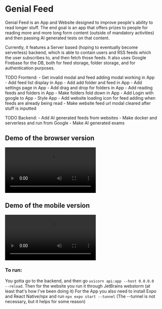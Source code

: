 # Genial Feed
Genial Feed is an App and Website designed to improve people's ability to read longer stuff. The end goal is an app that offers prizes to people for reading more and more long form content (outside of mandatory activities) and then passing AI generated tests on that content.

Currently, it features a Server based (hoping to eventually become serverless) backend, which is able to contain users and RSS feeds which the user subscribes to, and then fetch those feeds.
It also uses Google Firebase for the DB, both for feed storage, folder storage, and for authentication purposes.

TODO Frontend:
	- Get invalid modal and feed adding modal working in App
	- Add feed list display in App
	- Add add folder and feed in App
	- Add settings page in App
	- Add drag and drop for folders in App
	- Add reading feeds and folders in App
	- Make folders fold down in App
	- Add Login with google to App
	- Style App
	- Add website loading icon for feed adding when feeds are already being read
	- Make website feed url modal cleared after stuff is inputted

TODO Backend:
	- Add AI generated feeds from websites
	- Make docker and serverless and run from Google
	- Make AI generated exams



## Demo of the browser version
![Web demo](WebDemo.webm)

## Demo of the mobile version
![Mobile demo](MobileDemo.mp4)

### To run:
You gotta go to the backend, and then go `uvicorn api:app --host 0.0.0.0 --reload`. Then for the website you run it through JetBrains webstorm (at least that's how I've been doing it)
For the App you also need to install Expo and React Native/npx and run `npx expo start --tunnel` (The --tunnel is not necessary, but it helps for some reason)
